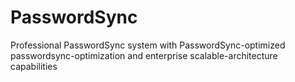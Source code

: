 # PasswordSync
Professional PasswordSync system with PasswordSync-optimized passwordsync-optimization and enterprise scalable-architecture capabilities
